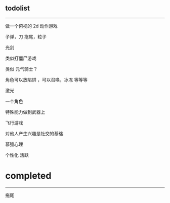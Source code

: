 ## todolist

-------------------------

做一个俯视的 2d 动作游戏

子弹，刀  拖尾，粒子


光剑

类似打僵尸游戏

类似 元气骑士？

角色可以放陷阱 ，可以召唤，冰冻 等等等

激光

一个角色

特殊能力做到武器上

飞行游戏

对他人产生兴趣是社交的基础

慕强心理

个性化
活跃

# completed 

-----------------

拖尾